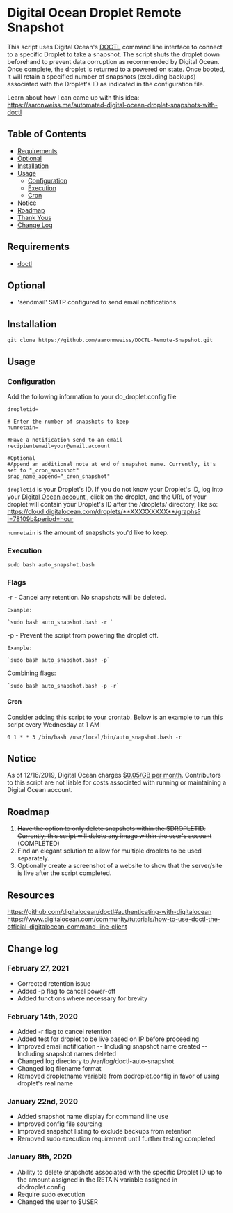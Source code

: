 
# Digital Ocean Droplet Remote Snapshot

This script uses Digital Ocean's [DOCTL](https://github.com/digitalocean/doctl) command line interface to connect to a specific Droplet to take a snapshot. The script shuts the droplet down beforehand to prevent data corruption as recommended by Digital Ocean. Once complete, the droplet is returned to a powered on state. Once booted, it will retain a specified number of snapshots (excluding backups) associated with the Droplet's ID as indicated in the configuration file.

Learn about how I can came up with this idea: https://aaronweiss.me/automated-digital-ocean-droplet-snapshots-with-doctl

## Table of Contents
- [Requirements](#requirements)
- [Optional](#optional)
- [Installation](#installation)
- [Usage](#usage)
	* [Configuration](#configuration)
	* [Execution](#execution)
	* [Cron](#cron)
- [Notice](#notice)
- [Roadmap](#roadmap)
- [Thank Yous](#thank-yous)
- [Change Log](#change-log)

## Requirements
- [doctl](https://github.com/digitalocean/doctl#installing-doctl)

## Optional
- 'sendmail' SMTP configured to send email notifications

## Installation
```git clone https://github.com/aaronmweiss/DOCTL-Remote-Snapshot.git```

## Usage

### Configuration
Add the following information to your do_droplet.config file
```
dropletid=

# Enter the number of snapshots to keep
numretain=

#Have a notification send to an email
recipientemail=your@email.account

#Optional
#Append an additional note at end of snapshot name. Currently, it's set to "_cron_snapshot"
snap_name_append="_cron_snapshot"
```

`dropletid` is your Droplet's ID. If you do not know your Droplet's ID, log into your [Digital Ocean account ](https://cloud.digitalocean.com/droplets), click on the droplet, and the URL of your droplet will contain your Droplet's ID after the /droplets/ directory, like so: https://cloud.digitalocean.com/droplets/**XXXXXXXXX**/graphs?i=78109b&period=hour

`numretain` is the amount of snapshots you'd like to keep. 

### Execution
`sudo bash auto_snapshot.bash`

### Flags
-r - Cancel any retention. No snapshots will be deleted.

	Example:

	`sudo bash auto_snapshot.bash -r `

-p - Prevent the script from powering the droplet off.

	Example:

	`sudo bash auto_snapshot.bash -p`

Combining flags:

	`sudo bash auto_snapshot.bash -p -r`

#### Cron
Consider adding this script to your crontab. Below is an example to run this script every Wednesday at 1 AM
```
0 1 * * 3 /bin/bash /usr/local/bin/auto_snapshot.bash -r
```
## Notice
As of 12/16/2019, Digital Ocean charges [$0.05/GB per month](https://www.digitalocean.com/docs/images/snapshots/). Contributors to this script are not liable for costs associated with running or maintaining a Digital Ocean account.  

## Roadmap

 1. ~~Have the option to only delete snapshots within the $DROPLETID.
    Currently, this script will delete any image within the user's
    account~~ (COMPLETED)
 2. Find an elegant solution to allow for multiple droplets to be used separately.
 3. Optionally create a screenshot of a website to show that the server/site is live after the script completed.

## Resources
https://github.com/digitalocean/doctl#authenticating-with-digitalocean
https://www.digitalocean.com/community/tutorials/how-to-use-doctl-the-official-digitalocean-command-line-client

## Change log

### February 27, 2021
- Corrected retention issue
- Added -p flag to cancel power-off
- Added functions where necessary for brevity

### February 14th, 2020
- Added -r flag to cancel retention
- Added test for droplet to be live based on IP before proceeding
- Improved email notification
-- Including snapshot name created
-- Including snapshot names deleted
- Changed log directory to /var/log/doctl-auto-snapshot
- Changed log filename format
- Removed dropletname variable from dodroplet.config in favor of using droplet's real name

### January 22nd, 2020
- Added snapshot name display for command line use
- Improved config file sourcing
- Improved snapshot listing to exclude backups from retention
- Removed sudo execution requirement until further testing completed

### January 8th, 2020
- Ability to delete snapshots associated with the specific Droplet ID up to the amount assigned in the RETAIN variable assigned in dodroplet.config
- Require sudo execution
- Changed the user to $USER

